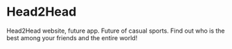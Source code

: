# Head2Head
Head2Head website, future app. Future of casual sports. Find out who is the best among your friends and the entire world!
